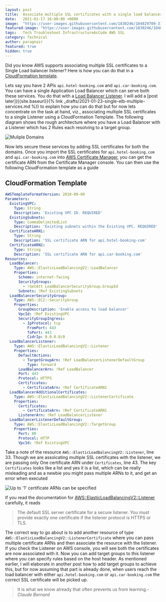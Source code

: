 ```yaml
---
layout: post
title:  Associate multiple SSL certificates with a single load balancer within a CloudFormation template
date:   2021-01-17 16:00:00 +0000
image:  "https://user-images.githubusercontent.com/1830246/104829709-31cb8380-586e-11eb-80c3-8863aeeaadc3.jpg"
featured-image: "https://user-images.githubusercontent.com/1830246/104848763-421b4700-58de-11eb-9eed-7f8bd4dd8a28.png"
tags:   Tech Troubleshoot InfrastructureAsCode AWS SSL
category: Technical
author: paragnair
featured: true
hidden: true
---
```


Did you know AWS supports associating multiple SSL certificates to a Single Load balancer listener? Here is how you can do that in a [CloudFormation template](https://aws.amazon.com/cloudformation/).

Lets say you have 2 APIs `api.hotel-booking.com` and `api.car-booking.com`. You can have a single Application Load Balancer which can serve both these services. You do that with a [Load Balancer Listener](https://docs.aws.amazon.com/elasticloadbalancing/latest/application/load-balancer-listeners.html). I will add a [post later]({{site.baseurl}}{% link _drafts/2021-01-23-single-elb-multiple-services.md %}) to explain how you can do that but for now lets concentrate on the task at hand, viz., associating multiple SSL certificates to a single Listener using a CloudFormation Template. The following diagram shows the rough architecture where you have a Load Balancer with a Listener which has 2 Rules each resolving to a target group.

![Muliple Domains](https://user-images.githubusercontent.com/1830246/104829719-532c6f80-586e-11eb-83ad-368532734a0a.jpeg)

Now lets secure these services by adding SSL certificates for both the domains. Once you import the SSL certificates for `api.hotel-booking.com` and `api.car-booking.com` into [AWS Certificate Manager](https://aws.amazon.com/certificate-manager/), you can get the certificate ARN from the Certificate Manager console. You can then use the following CloudFormation template as a guide

## CloudFormation Template
```yaml
AWSTemplateFormatVersion: 2010-09-09
Parameters:
  ExistingVPC:
    Type: String
    Description: 'Existing VPC ID. REQUIRED'
  ExistingSubnets:
    Type: CommaDelimitedList
    Description: 'Existing subnets within the Existing VPC. REQUIRED'
  CertificateARN1:
    Type: String
    Description: 'SSL certificate ARN for api.hotel-booking-com'
  CertificateARN2:
    Type: String
    Description: 'SSL certificate ARN for api.car-booking.com'
Resources:
  LoadBalancer:
    Type: AWS::ElasticLoadBalancingV2::LoadBalancer
    Properties:
      Scheme: internet-facing
      SecurityGroups:
        - !GetAtt LoadBalancerSecurityGroup.GroupId
      Subnets: !Ref ExistingSubnets
  LoadBalancerSecurityGroup:
    Type: AWS::EC2::SecurityGroup
    Properties:
      GroupDescription: 'Enable access to load balancer'
      VpcId: !Ref ExistingVPC
      SecurityGroupIngress:
        - IpProtocol: tcp
          FromPort: 443
          ToPort: 443
          CidrIp: 0.0.0.0/0
  LoadBalancerListener:
    Type: AWS::ElasticLoadBalancingV2::Listener
    Properties:
      DefaultActions:
        - TargetGroupArn: !Ref LoadBalancerListenerDefaultGroup
          Type: forward
      LoadBalancerArn: !Ref LoadBalancer
      Port: 443
      Protocol: HTTPS
      Certificates:
        - CertificateArn: !Ref CertificateARN1
  LoadBalancerAdditionalCertificates:
    Type: AWS::ElasticLoadBalancingV2::ListenerCertificate
    Properties:
      Certificates:
        - CertificateArn: !Ref CertificateARN1
      ListenerArn: !Ref LoadBalancerListener
  LoadBalancerListenerDefaultGroup:
    Type: AWS::ElasticLoadBalancingV2::TargetGroup
    Properties:
      Port: 80
      Protocol: HTTP
      VpcId: !Ref ExistingVPC

````

Take a note of the resource `AWS::ElasticLoadBalancingV2::Listener`, line 33. Though we are assoicating multiple SSL certificates with the listener, we are passing only One certificate ARN under `Certificates`, line 43. The key `Certificates` looks like a list and yes it is a list, which can be really misleading and as a newbie you might pass multiple ARNs to it, and get an error when executed

![Up to '1' certificate ARNs can be specified](https://user-images.githubusercontent.com/1830246/104829739-7b1bd300-586e-11eb-91bd-6b0616090d2d.png)

If you read the documentation for [AWS::ElasticLoadBalancingV2::Listener](https://docs.aws.amazon.com/AWSCloudFormation/latest/UserGuide/aws-resource-elasticloadbalancingv2-listener.html#cfn-elasticloadbalancingv2-listener-certificates) carefully, it reads

> The default SSL server certificate for a secure listener. You must provide exactly one certificate if the listener protocol is HTTPS or TLS.

The correct way to go about is to add another resource of type `AWS::ElasticLoadBalancingV2::ListenerCertificate` where you can pass multiple certificate ARNs and then associate the resource with the listener. If you check the Listener on AWS console, you will see both the certificates are now associated with it. Now you can add target groups to this listener where you can specify rules based on the host header. As mentioned earlier, I will elaborate in another post how to add target groups to achieve this, but for now assuming that part is already done, when users reach the load balancer with either `api.hotel-booking.com` or `api.car-booking.com` the correct SSL certificate will be picked up.

> It is what we know already that often prevents us from learning.<cite>- Claude Bernard</cite>